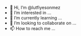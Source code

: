 - 👋 Hi, I’m @lutfiyesonmez
- 👀 I’m interested in ...
- 🌱 I’m currently learning ...
- 💞️ I’m looking to collaborate on ...
- 📫 How to reach me ...

<!---
lutfiyesonmez/lutfiyesonmez is a ✨ special ✨ repository because its `README.md` (this file) appears on your GitHub profile.
You can click the Preview link to take a look at your changes.
--->
